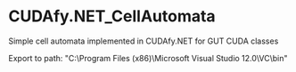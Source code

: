 # CUDAfy.NET_CellAutomata
Simple cell automata implemented in CUDAfy.NET for GUT CUDA classes

Export to path: "C:\Program Files (x86)\Microsoft Visual Studio 12.0\VC\bin"